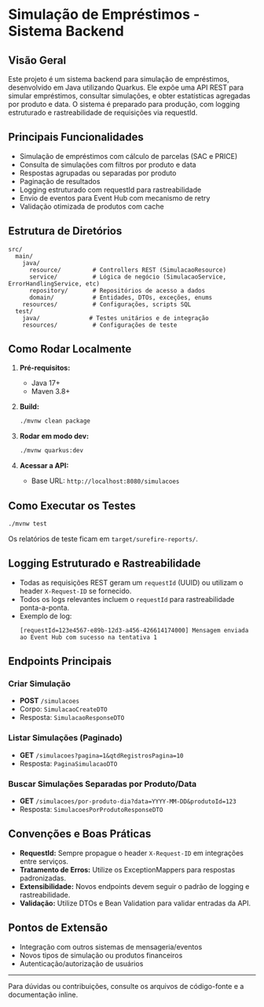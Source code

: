 # Simulação de Empréstimos - Sistema Backend

## Visão Geral

Este projeto é um sistema backend para simulação de empréstimos, desenvolvido em Java utilizando Quarkus. Ele expõe uma API REST para simular empréstimos, consultar simulações, e obter estatísticas agregadas por produto e data. O sistema é preparado para produção, com logging estruturado e rastreabilidade de requisições via requestId.

## Principais Funcionalidades

- Simulação de empréstimos com cálculo de parcelas (SAC e PRICE)
- Consulta de simulações com filtros por produto e data
- Respostas agrupadas ou separadas por produto
- Paginação de resultados
- Logging estruturado com requestId para rastreabilidade
- Envio de eventos para Event Hub com mecanismo de retry
- Validação otimizada de produtos com cache

## Estrutura de Diretórios

```
src/
  main/
    java/
      resource/         # Controllers REST (SimulacaoResource)
      service/          # Lógica de negócio (SimulacaoService, ErrorHandlingService, etc)
      repository/       # Repositórios de acesso a dados
      domain/           # Entidades, DTOs, exceções, enums
    resources/          # Configurações, scripts SQL
  test/
    java/              # Testes unitários e de integração
    resources/          # Configurações de teste
```

## Como Rodar Localmente

1. **Pré-requisitos:**
   - Java 17+
   - Maven 3.8+

2. **Build:**
   ```sh
   ./mvnw clean package
   ```

3. **Rodar em modo dev:**
   ```sh
   ./mvnw quarkus:dev
   ```

4. **Acessar a API:**
   - Base URL: `http://localhost:8080/simulacoes`

## Como Executar os Testes

```sh
./mvnw test
```

Os relatórios de teste ficam em `target/surefire-reports/`.

## Logging Estruturado e Rastreabilidade

- Todas as requisições REST geram um `requestId` (UUID) ou utilizam o header `X-Request-ID` se fornecido.
- Todos os logs relevantes incluem o `requestId` para rastreabilidade ponta-a-ponta.
- Exemplo de log:
  ```
  [requestId=123e4567-e89b-12d3-a456-426614174000] Mensagem enviada ao Event Hub com sucesso na tentativa 1
  ```

## Endpoints Principais

### Criar Simulação
- **POST** `/simulacoes`
- Corpo: `SimulacaoCreateDTO`
- Resposta: `SimulacaoResponseDTO`

### Listar Simulações (Paginado)
- **GET** `/simulacoes?pagina=1&qtdRegistrosPagina=10`
- Resposta: `PaginaSimulacaoDTO`

### Buscar Simulações Separadas por Produto/Data
- **GET** `/simulacoes/por-produto-dia?data=YYYY-MM-DD&produtoId=123`
- Resposta: `SimulacoesPorProdutoResponseDTO`

## Convenções e Boas Práticas

- **RequestId:** Sempre propague o header `X-Request-ID` em integrações entre serviços.
- **Tratamento de Erros:** Utilize os ExceptionMappers para respostas padronizadas.
- **Extensibilidade:** Novos endpoints devem seguir o padrão de logging e rastreabilidade.
- **Validação:** Utilize DTOs e Bean Validation para validar entradas da API.

## Pontos de Extensão

- Integração com outros sistemas de mensageria/eventos
- Novos tipos de simulação ou produtos financeiros
- Autenticação/autorização de usuários

---

Para dúvidas ou contribuições, consulte os arquivos de código-fonte e a documentação inline.

